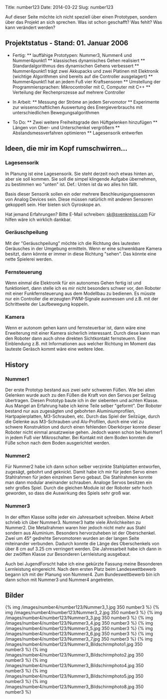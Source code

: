 Title: number123
Date: 2014-03-22
Slug: number123



Auf dieser Seite möchte ich nicht speziell über einen Prototypen, sondern über das Projekt an sich sprechen. Was ist schon geschafft? Was fehlt? Was kann verändert werden?


## Projektstatus - Stand: 01. Januar 2006

* Fertig:
** lauffähige Prototypen: Nummer3, Nummer4 und Nummer4punkt1
** klassisches dynamisches Gehen realisiert
** Standardalgorithmus des dynamischen Gehens verbessert
** Nummer4punkt1 trägt zwei Akkupacks und zwei Platinen mit Elektronik (wichtige Algorithmen sind bereits auf die Controller ausgelagert)
** Nummer4punkt1 hat an jedem Fuß vier Kraftsensoren
** Umstellung der Programmiersprachen: Mikrocontroller mit C, Computer mit C++
** Verteilung der Rechenprozesse auf mehrere Controller

* In Arbeit:
** Messung der Ströme an jedem Servomotor
** Experimente zur wissenschaftlichen Auswertung des Energieverbrauchs mit unterschiedlichen Bewegungsalgorithmen

* To Do:
** Zwei weitere Freiheitsgrade den Hüftgelenken hinzufügen
** Längen von Ober- und Unterschenkel vergrößern
** Abstandsmessverfahren optimieren
** Lagesensorik entwerfen


## Ideen, die mir im Kopf rumschwirren...

### Lagesensorik
In Planung ist eine Lagesensorik. Sie steht derzeit noch etwas hinten an, aber sie soll kommen. Sie soll die simpel klingende Aufgabe übernehmen, zu bestimmen wo "unten" ist. Def.: Unten ist da wo alles hin fällt.

Basis dieser Sensorik sollen ein oder mehrere Beschleunigungssensoren von Analog Devices sein. Diese müssen natürlich mit anderen Sensoren gekoppelt sein. Hier bieten sich Gyroskope an.

Hat jemand Erfahrungen? Bitte E-Mail schreiben: sk@svenkreiss.com
Für hilfen wäre ich wirklich dankbar.


### Geräuschpeilung
Mit der "Geräuschpeilung" möchte ich die Richtung des lautesten Geräusches in der Umgebung ermitteln. Wenn er eine schwenkbare Kamera besitzt, dann könnte er immer in diese Richtung "sehen". Das könnte eine nette Spielerei werden.

### Fernsteuerung
Wenn einmal die Elektronik für ein autonomes Gehen fertig ist und funktioniert, dann stelle ich es mir nicht besonders schwer vor, den Roboter mit einer Funkfernsteuerung aus dem Modellbau zu bedienen. Es müsste nur ein Controller die erzeugten PWM-Signale ausmessen und z.B. mit der Schrittweite der Laufbewegung koppeln.

### Kamera
Wenn er autonom gehen kann und fernsteuerbar ist, dann wäre eine Erweiterung mit einer Kamera sicherlich interessant. Durch diese kann man den Roboter dann auch ohne direkten Sichtkontakt fernsteuern. Eine Einblendung z.B. mit Informationen aus welcher Richtung im Moment das lauteste Geräsch kommt wäre eine weitere Idee.



## History

### Nummer1
Der erste Prototyp bestand aus zwei sehr schweren Füßen. Wie bei allen Gelenken wurde auch zu den Füßen die Kraft von den Servos per Seilzug übertragen. Diesen Prototyp baute ich in der siebenten und achten Klasse. Aus Mangel an Erfahrung habe ich keine Teile selber "geformt". Der Roboter bestand nur aus zugesägten und gebohrten Aluminiumprofilen, Hartpapierplatten, M3-Schrauben, etc.
Durch das Spiel der Seilzüge, durch die Gelenke aus M3-Schrauben und Alu-Profilen, durch eine viel zu schwere Konstruktion und durch einen fehlenden Oberkörper konnte dieser Roboter nicht einmal ansatzweise gehen. Jedoch waren schon bei Nummer1 in jedem Fuß vier Mikroschalter. Bei Kontakt mit dem Boden konnten die Füße schon nach dem Boden ausgerichtet werden.

### Nummer2
Für Nummer2 habe ich dann schon selber verzinkte Stahlplatten entworfen, zugesägt, gebohrt und geknickt. Damit habe ich mir für jeden Servo einen Stahlrahmen für jeden einzelnen Servo gebaut. Die Stahlrahmen konnte man dann modular aneinander schrauben.
Analoge Servos besitzen ein sehr großes Spiel. Durch die gleichen Module ist der Roboter sehr hoch geworden, so dass die Auswirkung des Spiels sehr groß war.

### Nummer3
In der elften Klasse sollte jeder ein Jahresarbeit schreiben. Meine Arbeit schrieb ich über Nummer3. Nummer3 hatte viele Ähnlichkeiten zu Nummer2. Die Metallrahmen waren hier jedoch nicht mehr aus Stahl sondern aus Aluminium. Besonders hervorzuheben ist der Oberschenkel. Zwei um 45° gedrehte Servomotoren wurden an der langen Seite miteinander verbunden. Dadurch konnte die Länge des Oberschenkels von über 8 cm auf 3.25 cm verringert werden. Die Jahresarbeit habe ich dann in der zwölften Klasse zur Besonderen Lernleistung ausgebaut.

Auch bei JugendForscht habe ich eine gekürzte Fassung meine Besonderen Lernleistung eingereicht. Nach dem ersten Platz beim Landeswettbewerb begann ich mit der Planung von Nummer4. Zum Bundeswettbewerb bin ich dann schon mit Nummer3 und Nummer4 angetreten.


## Bilder

{% img /images/number4/number123/Nummer3_1.jpg 350 number3 %}
{% img /images/number4/number123/Nummer3_2.jpg 350 number3 %}
{% img /images/number4/number123/Nummer3_3.jpg 350 number3 %}
{% img /images/number4/number123/Nummer3_4.jpg 350 number3 %}
{% img /images/number4/number123/Nummer3_5.jpg 350 number3 %}
{% img /images/number4/number123/Nummer3_6.jpg 350 number3 %}
{% img /images/number4/number123/Nummer3_7.jpg 350 number3 %}
{% img /images/number4/number123/Nummer3_Bildschirmphoto1.jpg 350 number3 %}
{% img /images/number4/number123/Nummer3_Bildschirmphoto2.jpg 350 number3 %}
{% img /images/number4/number123/Nummer3_Bildschirmphoto4.jpg 350 number3 %}
{% img /images/number4/number123/Nummer3_Bildschirmphoto5.jpg 350 number3 %}
{% img /images/number4/number123/Nummer3_Bildschirmphoto8.jpg 350 number3 %}

